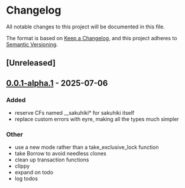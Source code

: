 # Changelog

All notable changes to this project will be documented in this file.

The format is based on [Keep a Changelog](https://keepachangelog.com/en/1.0.0/),
and this project adheres to [Semantic Versioning](https://semver.org/spec/v2.0.0.html).

## [Unreleased]

## [0.0.1-alpha.1](https://github.com/Ekleog/sakuhiki/compare/sakuhiki-core-v0.0.1-alpha.0...sakuhiki-core-v0.0.1-alpha.1) - 2025-07-06

### Added

- reserve CFs named __sakuhiki* for sakuhiki itself
- replace custom errors with eyre, making all the types much simpler

### Other

- use a new mode rather than a take_exclusive_lock function
- take Borrow to avoid needless clones
- clean up transaction functions
- clippy
- expand on todo
- log todos
